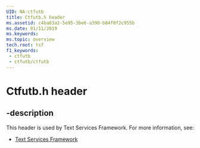 ```yaml
---
UID: NA:ctfutb
title: Ctfutb.h header
ms.assetid: c4ba03a2-5e95-3be6-a390-b84f0f2c955b
ms.date: 01/11/2019
ms.keywords: 
ms.topic: overview
tech.root: tsf
f1_keywords:
 - ctfutb
 - ctfutb/ctfutb
---
```


# Ctfutb.h header


## -description

This header is used by Text Services Framework. For more information, see:

- [Text Services Framework](../_tsf/index.md)

